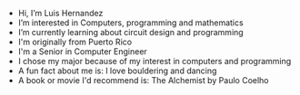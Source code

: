 
- Hi, I’m Luis Hernandez
- I’m interested in Computers, programming and mathematics
- I’m currently learning about circuit design and programming
- I'm originally from Puerto Rico
- I'm a Senior in Computer Engineer
- I chose my major because of my interest in computers and programming
- A fun fact about me is:  I love bouldering and dancing
- A book or movie I'd recommend is:  The Alchemist by Paulo Coelho 

